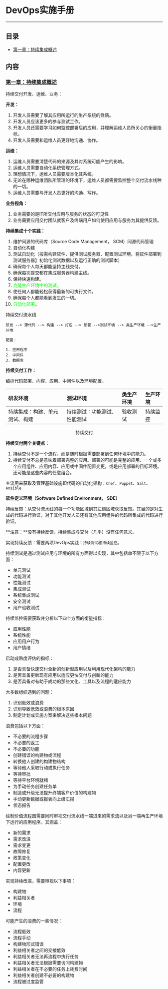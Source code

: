 # DevOps实施手册

---

## 目录

* [第一章：持续集成概述](#第一章)

## 内容

### <a href="#第一章" id="第一章">第一章：持续集成概述</a>

持续交付开发、运维、业务：

**开发：**

1. 开发人员需要了解其应用所运行的生产系统的性质。
2. 开发人员应该更多的参与测试工作。
3. 开发人员还需要学习如何监控部署后的应用，并理解运维人员所关心的衡量指标。
4. 开发人员需要和运维人员更好地沟通、协作。

**运维：**

1. 运维人员需要清楚代码的来源及其对系统可能产生的影响。
2. 运维人员需要自动化系统管理方式。
3. 理想情况下，运维人员需要版本化其系统。
4. 无论在哪种运维团队所管理的环境下，运维人员都需要监控整个交付流水线种的一切。
5. 运维人员需要与开发人员更好的沟通、写作。

**业务视角：**

1. 业务需要的是IT所交付应用与服务的状态的可见性
2. 业务需要应用交付团队就客户及终端用户如何使用应用与服务为其提供反馈。

**持续集成十个实践：**

1. 维护同源的代码库（Source Code Management， SCM）同源代码管理
2. 自动化构建
3. 测试自动化（按需构建软件、提供测试服务器、配置测试环境、将软件部署到测试服务器】初始化测试数据以及运行正确的测试脚本）
4. 确保每个人每天都能坚持主线交付。
5. 确保每次提交都在集成服务器构建主线。
6. 保持快速构建。
7. <font color="#0f0">克隆生产环境中的测试。</font>
8. 使任何人都能轻松获得最新的可执行文件。
9. 确保每个人都能看到发生的一切。
10. <font color="#0f0">自动化部署</font>。

持续交付流水线

```
研发 --> 源代码 --> 构建 --> 打包 --> 部署 -->测试环境 --> 类生产环境 -->生产环境

配置：

1. 应用程序
2. 中间件
3. 数据库
```

**持续交付工作：**

编排代码部署、内容、应用、中间件以及环境配置。

| 研发环境 | 测试环境 | 类生产环境 | 生产环境 |
|:-------|:--------|:--------|:--------|
| 持续集成：构建、单元测试、构建 | 持续测试：功能测试、性能测试 | 验收测试 | 持续监控 |

<center>持续交付</center>

**持续交付两个关键点：**

1. 持续交付不是一个流程，而是随时根据需要部署到任何环境中的能力。
2. 持续交付不总是意味着部署完整的应用。部署的可能是完整的应用、一个或多个应用组件、应用内容、应用或中间件配置变更，或是应用部署的目标环境。还可能是这些内容的任意组合。

主流用来获取及管理基础设施即代码的自动化架构：`Chef`、`Puppet`、`Salt`、`Ansible`

**软件定义环境（Software Defined Environment， SDE）**

持续反馈：从交付流水线的每一个功能区域到其左侧区域获取反馈。其目的是对生成的代码进行验证，对于其他开发人员还有其他应用组件的代码所集成的代码进行验证。

**注意：**没有持续反馈，持续集成与交付（几乎）没有任何意义。

实现持续反馈：需要两项DevOps实践：`持续测试`和`持续监控`。

持续测试是通过测试应用与环境的所有方面得以实现，其中包括单不限于以下方面：

* 单元测试
* 功能测试
* 性能测试
* 集成测试
* 系统集成测试
* 安全测试
* 用户验收测试

持续监控需要获取并分析以下四个方面的衡量指标：

* 应用性能
* 系统性能
* 应用用户行为
* 用户情绪


启动成熟度评估的指标：

1. 是否具备快速交付全新的创新型应用以及利用现代化架构的能力
2. 是否具备更新现有应用以适应更快交付与创新的能力
3. 是否具备对有助于成功的那些文化、工具以及流程的适应能力

大多数组织遇到的问题：

1. 识别低效或浪费
2. 识别导致低效或浪费的根本原因
3. 制定计划或实施方案来解决这些根本问题

浪费包括以下方面：

* 不必要的流程步骤
* 不必要的返工
* 不必要的功能
* 创建错误的构建物或流程
* 转换他人创建的构建物结构
* 等待他人采取行动或执行任务
* 等待审批
* 等待平台环境就绪
* 为手动任务创建任务单
* 制造或升级无法提升终端客户价值的构建物
* 手动更新数据或报表向上级汇报
* 状态报告

 绘制价值流程图需要同时审视交付流水线一端进来的需求流以及另一端再生产环境下运行的应用程序。其涵盖：
 
 * 新的需求
 * 需求改进
 * 需求变更
 * 故障修复
 * 政策变化
 * 配置更改
 * 内容更新

 实现持续改进，需要审视以下事项：
 
 * 构建物
 * 利益相关者
 * 环境
 * 流程

 可能产生的浪费的一些情况：
 
 * 流程低效
 * 流程手动
 * 构建物形式错误
 * 利益相关者之间的交接低效
 * 利益相关者无法再流程中执行任务
 * 利益相关者无法根据需要访问构建物
 * 利益相关者在不必要的任务上耗费时间
 * 利益相关者创建不必要的构建物
 * 流程被过度监管

 